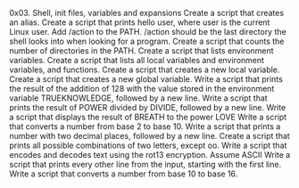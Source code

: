 0x03. Shell, init files, variables and expansions
Create a script that creates an alias.
Create a script that prints hello user, where user is the current Linux user.
Add /action to the PATH. /action should be the last directory the shell looks into when looking for a program.
Create a script that counts the number of directories in the PATH.
Create a script that lists environment variables.
Create a script that lists all local variables and environment variables, and functions.
Create a script that creates a new local variable.
Create a script that creates a new global variable.
Write a script that prints the result of the addition of 128 with the value stored in the environment variable TRUEKNOWLEDGE, followed by a new line.
Write a script that prints the result of POWER divided by DIVIDE, followed by a new line.
Write a script that displays the result of BREATH to the power LOVE
Write a script that converts a number from base 2 to base 10.
Write a script that prints a number with two decimal places, followed by a new line.
Create a script that prints all possible combinations of two letters, except oo.
Write a script that encodes and decodes text using the rot13 encryption. Assume ASCII
Write a script that prints every other line from the input, starting with the first line.
Write a script that converts a number from base 10 to base 16.
